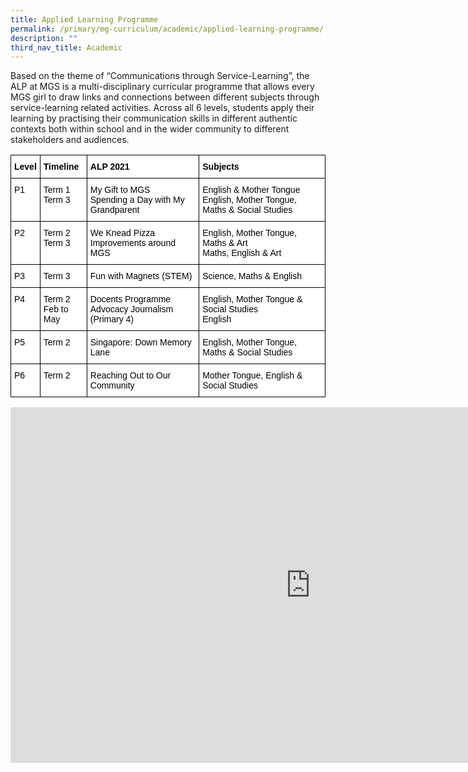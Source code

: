 ```yaml
---
title: Applied Learning Programme
permalink: /primary/mg-curriculum/academic/applied-learning-programme/
description: ""
third_nav_title: Academic
---
```

Based on the theme of “Communications through Service-Learning”, the ALP at MGS is a multi-disciplinary curricular programme that allows every MGS girl to draw links and connections between different subjects through service-learning related activities. Across all 6 levels, students apply their learning by practising their communication skills in different authentic contexts both within school and in the wider community to different stakeholders and audiences.

<style type="text/css">
.tg  {border-collapse:collapse;border-spacing:0;}
.tg td{border-color:black;border-style:solid;border-width:1px;font-family:Arial, sans-serif;font-size:14px;
  overflow:hidden;padding:10px 5px;word-break:normal;}
.tg th{border-color:black;border-style:solid;border-width:1px;font-family:Arial, sans-serif;font-size:14px;
  font-weight:normal;overflow:hidden;padding:10px 5px;word-break:normal;}
.tg .tg-zvks{background-color:#FFF;color:#1A1C1E;text-align:left;vertical-align:top}
.tg .tg-pv77{background-color:#FFF;color:#1A1C1E;font-weight:bold;text-align:left;vertical-align:top}
</style>
<table class="tg">
<thead>
  <tr>
    <th class="tg-pv77"><span style="font-weight:700;color:#000;background-color:transparent">Level</span></th>
    <th class="tg-pv77"><span style="font-weight:700;color:#000;background-color:transparent">Timeline</span></th>
    <th class="tg-pv77"><span style="font-weight:700;color:#000;background-color:transparent">ALP 2021 </span></th>
    <th class="tg-pv77"><span style="font-weight:700;color:#000;background-color:transparent">Subjects</span></th>
  </tr>
</thead>
<tbody>
  <tr>
    <td class="tg-zvks"><span style="color:#000;background-color:transparent">P1</span></td>
    <td class="tg-zvks"><span style="color:#000;background-color:transparent">Term 1</span><br><span style="color:#000;background-color:transparent">Term 3</span></td>
    <td class="tg-zvks"><span style="color:#000;background-color:transparent">My Gift to MGS </span><br><span style="color:#000;background-color:transparent">Spending a Day with My Grandparent</span></td>
    <td class="tg-zvks"><span style="color:#000;background-color:transparent">English &amp; Mother Tongue</span><br><span style="color:#000;background-color:transparent">English, Mother Tongue, Maths &amp; Social Studies</span></td>
  </tr>
  <tr>
    <td class="tg-zvks"><span style="color:#000;background-color:transparent">P2</span></td>
    <td class="tg-zvks"><span style="color:#000;background-color:transparent">Term 2</span><br><span style="color:#000;background-color:transparent">Term 3</span></td>
    <td class="tg-zvks"><span style="color:#000;background-color:transparent">We Knead Pizza </span><br><span style="color:#000;background-color:transparent">Improvements around MGS</span></td>
    <td class="tg-zvks"><span style="color:#000;background-color:transparent">English, Mother Tongue, Maths &amp; Art</span><br><span style="color:#000;background-color:transparent">Maths, English &amp; Art</span></td>
  </tr>
  <tr>
    <td class="tg-zvks"><span style="color:#000;background-color:transparent">P3</span></td>
    <td class="tg-zvks"><span style="color:#000;background-color:transparent">Term 3</span></td>
    <td class="tg-zvks"><span style="color:#000;background-color:transparent">Fun with Magnets (STEM)</span></td>
    <td class="tg-zvks"><span style="color:#000;background-color:transparent">Science, Maths &amp; English</span></td>
  </tr>
  <tr>
    <td class="tg-zvks"><span style="color:#000;background-color:transparent">P4</span></td>
    <td class="tg-zvks"><span style="color:#000;background-color:transparent">Term 2</span><br><span style="color:#000;background-color:transparent">Feb to May</span></td>
    <td class="tg-zvks"><span style="color:#000;background-color:transparent">Docents Programme</span><br><span style="color:#000;background-color:transparent">Advocacy Journalism (Primary 4)</span></td>
    <td class="tg-zvks"><span style="color:#000;background-color:transparent">English, Mother Tongue &amp; Social Studies</span><br><span style="color:#000;background-color:transparent">English </span></td>
  </tr>
  <tr>
    <td class="tg-zvks"><span style="color:#000;background-color:transparent">P5</span></td>
    <td class="tg-zvks"><span style="color:#000;background-color:transparent">Term 2</span></td>
    <td class="tg-zvks"><span style="color:#000;background-color:transparent">Singapore: Down Memory Lane</span></td>
    <td class="tg-zvks"><span style="color:#000;background-color:transparent">English, Mother Tongue, Maths &amp; Social Studies</span></td>
  </tr>
  <tr>
    <td class="tg-zvks"><span style="color:#000;background-color:transparent">P6</span></td>
    <td class="tg-zvks"><span style="color:#000;background-color:transparent">Term 2</span></td>
    <td class="tg-zvks"><span style="color:#000;background-color:transparent">Reaching Out to Our Community</span></td>
    <td class="tg-zvks"><span style="color:#000;background-color:transparent">Mother Tongue, English &amp; Social Studies</span></td>
  </tr>
</tbody>
</table>

<iframe allowfullscreen="true" height="569" width="960" frameborder="0" src="https://docs.google.com/presentation/d/e/2PACX-1vRdFGpssVEDZoz8AAx4YW4KVFxu4lQpJwKx_zXP5i7WBYa6IA4aCBS7VN6_-pFze7kdKZ3eicQ1pWtt/embed?start=true&amp;loop=true&amp;delayms=3000"></iframe>